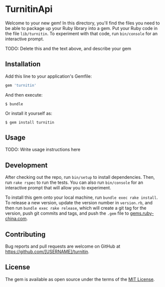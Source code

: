 # TurnitinApi

Welcome to your new gem! In this directory, you'll find the files you need to be able to package up your Ruby library into a gem. Put your Ruby code in the file `lib/turnitin`. To experiment with that code, run `bin/console` for an interactive prompt.

TODO: Delete this and the text above, and describe your gem

## Installation

Add this line to your application's Gemfile:

```ruby
gem 'turnitin'
```

And then execute:

    $ bundle

Or install it yourself as:

    $ gem install turnitin

## Usage

TODO: Write usage instructions here

## Development

After checking out the repo, run `bin/setup` to install dependencies. Then, run `rake rspec` to run the tests. You can also run `bin/console` for an interactive prompt that will allow you to experiment.

To install this gem onto your local machine, run `bundle exec rake install`. To release a new version, update the version number in `version.rb`, and then run `bundle exec rake release`, which will create a git tag for the version, push git commits and tags, and push the `.gem` file to [gems.ruby-china.com](https://gems.ruby-china.com).

## Contributing

Bug reports and pull requests are welcome on GitHub at https://github.com/[USERNAME]/turnitin.


## License

The gem is available as open source under the terms of the [MIT License](http://opensource.org/licenses/MIT).
